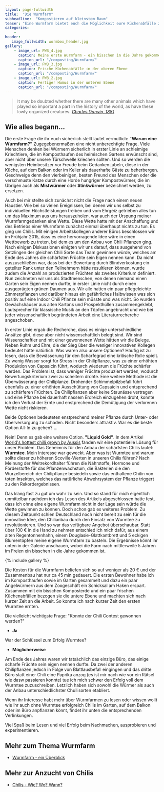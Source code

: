 ```yaml
---
layout: page-fullwidth
title:  "Die Wurmfarm"
subheadline:  "Kompostieren auf kleinstem Raum"
teaser: "Eine Wurmfarm bietet euch die Möglichkeit eure Küchenabfälle zu entsorgen und auf kleinstem Raum Biodünger herzustellen. Wir zeigen euch welche Konzepte es gibt, worauf man achten sollte, was in die Wurmbox gehört und was besser draußen bleibt und wie ihr eure Würme sicher durch den Winter bringt."
categories:
    - 
header:
   image_fullwidth: wormbox_header.jpg
gallery:
    - image_url: FWB_4.jpg
      caption: Meine erste Wurmfarm - ein bisschen in die Jahre gekommen
      caption_url: "/composting/Wurmfarm/"
    - image_url: FWB_3.jpg
      caption: Frische Küchenabfälle in der oberen Ebene
      caption_url: "/composting/Wurmfarm/"
    - image_url: FWB_2.jpg
      caption: Fertiger Humus in der unteren Ebene
      caption_url: "/composting/Wurmfarm/"
---
```

><span class="teaser">It may be doubted whether there are many other animals which have played so important a part in the history of the world, as have these lowly organized creatures.</span> <cite>[Charles Darwin, 1881][1]</cite>

## Wie alles begann...
Die erste Frage die ihr euch sicherlich stellt lautet vermutlich: **"Warum eine Wurmfarm?"**
Zugegebenermaßen eine nicht unberechtigte Frage. Viele Menschen denken bei Würmern sicherlich in erster Linie an schleimige Kriechtiere, die im Komposthaufen des heimischen Gartens erwünscht sind, aber nicht über unsere Türschwelle kriechen sollten. Und so werden die wenigsten Heimbesitzer vor Freude beim Gedanken jubeln, diese in der Küche, auf dem Balkon oder im Keller als dauerhafte Gäste zu beherbergen. Geschweige denn den vierbeinigen, besten Freund des Menschen oder die verschmuste Katze durch eine Horde hungriger Kompostwürmer, die im Übrigen auch als **Mistwürmer** oder **Stinkwürmer** bezeichnet werden, zu ersetzen.

Auch bei mir stellte sich zunächst nicht die Frage nach einem neuen Haustier. Wie bei so vielen Ereignissen, bei denen wir uns selbst zu individuellen Höchstleistungen treiben und vom Ehrgeiz getrieben alles tun um das Maximum aus uns herauszuholen, war auch der Urspung meiner Wurmfarmgedanken eine Wette. Diese Wette hatte mit der Anschaffung und des Betriebs einer Wurmfarm zunächst einmal überhaupt nichts zu tun. Es ging um Chilis.
Mit einigen Arbeitskollegen anderer Büros beschlossen wir im Frühjahr 2015, dass es eine hervorragende Idee wäre in einen Wettbewerb zu treten, bei dem es um den Anbau von Chili Pflanzen ging. Nach einigen Diskussionen einigten wir uns darauf, dass ausgehend von Setzlingen der gleichen Chili Sorte das Team gewinnen würde, welches am Ende des Jahres die schärfsten Früchte sein Eigen nennen kann. Da nicht auszuschließen war, dass bei der Bewertung durch Blindverkostung ein geteilter Rank unter den Teilnehmern hätte resultieren können, wurde zudem die Anzahl an produzierten Früchten als zweites Kriterium definiert.
Nun zeichneten wir uns als Stadtmenschen, von denen niemand einen Garten sein Eigen nennen durfte, in erster Linie nicht durch einen ausgeprägten grünen Daumen aus. Wir alle hatten ein paar pflegeleichte Zimmerpflanzen und darüber hinaus ein gefährliches Halbwissen was sich positiv auf eine Indoor Chili Pflanze sein müsste und was nicht. So wurden Gewächshäuser aus alten Kartons und Prospekthüllen zusammengeklebt, Lautsprecher für klassische Musik an den Töpfen angebracht und wie bei jeder wissenschaftlich begründeten Arbeit eine Literaturrecherche angeschoben.

In erster Linie ergab die Recherche, dass es einige unterschiedliche Ansätze gibt, diese aber nicht wissenschaftlich belegt sind. Wir sind Wissenschaftler und mit einer gewonnenen Wette hätten wir die Belege. Neben Ruhm und Ehre, die der Sieg über die weniger innovativen Kollegen bedeutet hätte natürlich. Was waren  also unsere Optionen?
Häufig ist zu lesen, dass die Bewässerung für den Schärfegrad eine kritische Rolle spielt. Zu wenig Wasser sorgt für Stress in der Chilipflanze, was zu einer erhöhten Produktion von Capsaicin führt, wodurch wiederum die Früchte schärfer werden. Das Problem ist, dass weniger Früchte produziert werden, wodurch Bewertungskriterium zwei zu scheitern drohte. 
Eine weitere Methode ist die Überwässerung der Chiliplanze. Drohender Schimmelpilzbefall führt ebenfalls zu einer erhöhten Ausschüttung von Capsaicin und entsprechend zu schärferen Früchten. Da Chilipflanzen aber keine Staunässe vertragen und eine Pflanze bei dauerhaft nassem Erdreich einzugehen droht, konnte ich den Verlust der Ernte und enstprechend die Demütigung der verlorenen Wette nicht riskieren. 

Beide Optionen bedeuteten enstprechend meiner Pflanze durch Unter- oder Überversorgung zu schaden. Nicht besonders attraktiv. War es die beste Option All-In zu gehen? ...

Nein! Denn es gab eine weitere Option. **"Liquid Gold"**. In dem Artikel [World's hottest chilli grown by Aussis][2] fanden wir eine potentielle Lösung für unser Problem. Das Geheimnis für den Anbau der schärfsten Chilis lautet: **Wurmtee**. Mein Interesse war geweckt. Aber was ist Wurmtee und warum sollte dieser zu höheren Scoville-Werten in unseren Chilis führen? Nach Meinung der Weltrekordhalter führen die Nährstoffe, Hormone und Förderstoffe für das Pflanzenwachstum, die Bakterien die den Wurzelbereich der Chilipflanze besiedeln sowie das enthaltene Chitin von toten Insekten, welches das natürliche Abwehrsystem der Pflanze triggert zu den Rekordergebnissen.


 Das klang fast zu gut um wahr zu sein. Und so stand für mich eigentlich unmittelbar nachdem ich das Lesen des Artikels abgeschlossen hatte fest, dass ich ohne eine eigene Wurmfarm nicht in der Lage sein würde die Wette gewinnen zu können. Doch schon gab es weiteres Problem. Zu diesem Zeitpunkt schien Deutschland noch nicht bereit zu sein für die innovative Idee, den Chilianbau durch den Einsatz von Wurmtee zu revolutionieren. Und so war das vefügbare Angebot überschaubar. Statt über 100 € in die Hand zu nehmen entschied ich mich dafür, aus einem alten Regentonnenhahn, einem Douglasie-Glattkantbrett und 5 eckigen Blumentöpfen meine eigene Wurmfarm zu basteln. Die Ergebnisse könnt ihr unten in der Galerie anschauen, wobei die Farm nach mittlerweile 5 Jahren im Freien ein bisschen in die Jahre gekommen ist.

{% include gallery %}

Die Kosten für die Wurmfarm beliefen sich so auf weniger als 20 € und der Zusammenbau hat nur ca 45 min gedauert. Die ersten Bewohner habe ich im Komposthaufen sowie im Garten gesammelt und dazu ein paar Angelwürmern aus dem Zoogeschäft ein Schicksal am Haken erspart. Zusammen mit ein bisschen Komposterde  und ein paar frischen Küchenabfällen bezogen sie die untere Ebene und machten sich nach kurzer Zeit an die Arbeit. So konnte ich nach kurzer Zeit den ersten Wurmtee ernten.

Die vielleicht wichtigste Frage: "Konnte der Chili Contest gewonnen werden?" 
- **Ja**

War der Schlüssel zum Erfolg Wurmtee?
- **Möglicherweise**

Am Ende des Jahres waren wir tatsächlich das einzige Büro, das einige scharfe Früchte sein eigen nennen durfte. Da zwei der anderen Chilipflanzen jedoch in Folge von Blattlausbefall eingingen und das dritte Büro statt einer Chili eine Paprika anzog (es ist mir nach wie vor ein Rätsel wie dasw passieren konnte) tue ich mich schwer den Erfolg voll dem Wurmtee zuzuschreiben. Letzlich haben sich sowohl die Würmer als auch der Anbau unterschiedlichster Chuilisorten etabliert. 

Wenn ihr Interesse habt mehr über Wurmfarmen zu lesen oder wissen wollt wie ihr auch ohne Wurmtee erfolgreich Chilis im Garten, auf dem Balkon oder im Büro anpflanzen könnt, findet ihr unten die entsprechenden Verlinkungen.

Viel Spaß beim Lesen und viel Erfolg beim Nachmachen, ausprobieren und experimentieren.


## Mehr zum Thema Wurmfarm
* [Wurmfarm - ein Überblick][3]

## Mehr zur Anzucht von Chilis
* [Chilis - Wie? Wo? Wann?][4]

  [1]: https://de.wikipedia.org/wiki/Charles_Darwin
  [2]: https://www.australiangeographic.com.au/topics/science-environment/2011/04/worlds-hottest-chilli-grown-by-aussies-1
  [3]: /composting/wurmfarm/ueberblick/
  [4]: /plants/posts/chili/